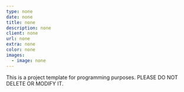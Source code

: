 ```yaml
---
type: none
date: none
title: none
description: none
client: none
url: none
extra: none
color: none
images:
  - image: none
---
```


This is a project template for programming purposes. PLEASE DO NOT DELETE OR MODIFY IT.
